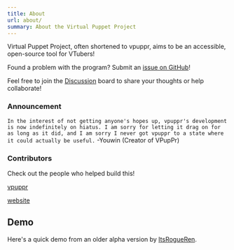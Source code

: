 ```yaml
---
title: About
url: about/
summary: About the Virtual Puppet Project
---
```


Virtual Puppet Project, often shortened to vpuppr, aims to be an accessible, open-source tool for VTubers!

Found a problem with the program? Submit an [issue on GitHub](https://github.com/virtual-puppet-project/vpuppr/issues)!

Feel free to join the [Discussion](https://github.com/virtual-puppet-project/vpuppr/discussions) board to share your thoughts or help collaborate!

### Announcement

`In the interest of not getting anyone's hopes up, vpuppr's development is now indefinitely on hiatus. I am sorry for letting it drag on for as long as it did, and I am sorry I never got vpuppr to a state where it could actually be useful.` -Youwin (Creator of VPupPr)

### Contributors

Check out the people who helped build this!

[vpuppr](https://github.com/virtual-puppet-project/vpuppr/graphs/contributors)

[website](https://github.com/virtual-puppet-project/virtual-puppet-project-website/graphs/contributors)

## Demo

Here's a quick demo from an older alpha version by [ItsRogueRen](https://youtu.be/7K63acAQj7Q).
